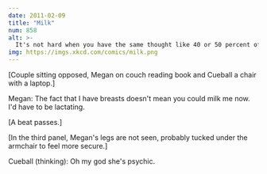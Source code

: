 ```yaml
---
date: 2011-02-09
title: "Milk"
num: 858
alt: >-
  It's not hard when you have the same thought like 40 or 50 percent of the time.
img: https://imgs.xkcd.com/comics/milk.png
---
```

[Couple sitting opposed, Megan on couch reading book and Cueball a chair with a laptop.]

Megan: The fact that I have breasts doesn't mean you could milk me now. I'd have to be lactating.

[A beat passes.]

 [In the third panel, Megan's legs are not seen, probably tucked under the armchair to feel more secure.]

Cueball (thinking): Oh my god she's psychic.